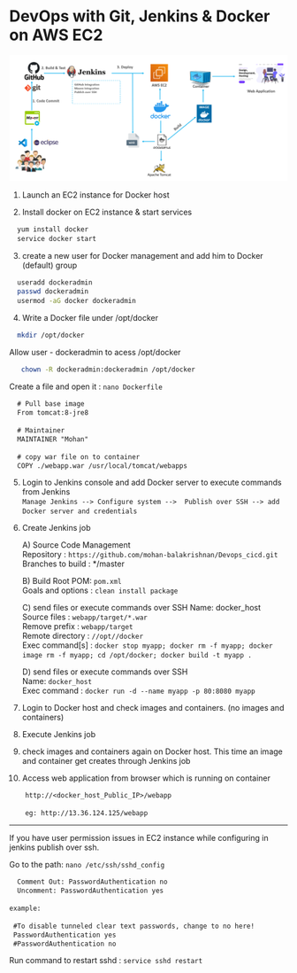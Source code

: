 # DevOps with Git, Jenkins & Docker on AWS EC2

![DevOps CI CD](Devops_CICd.png)


1. Launch an EC2 instance for Docker host 

2. Install docker on EC2 instance & start services  
  ```sh 
    yum install docker
    service docker start
  ```

3. create a new user for Docker management and add him to Docker (default) group
```sh
  useradd dockeradmin
  passwd dockeradmin
  usermod -aG docker dockeradmin
  ```
  
4. Write a Docker file under /opt/docker
 ```sh
   mkdir /opt/docker
 ``` 
   Allow user - dockeradmin to acess /opt/docker
 ```sh
    chown -R dockeradmin:dockeradmin /opt/docker
 ```

  Create a file and open it : `nano Dockerfile`
``` 
  # Pull base image 
  From tomcat:8-jre8 

  # Maintainer
  MAINTAINER "Mohan" 

  # copy war file on to container 
  COPY ./webapp.war /usr/local/tomcat/webapps
```

5. Login to Jenkins console and add Docker server to execute commands from Jenkins  
    `Manage Jenkins --> Configure system -->  Publish over SSH --> add Docker server and credentials`

6. Create Jenkins job 

    A) Source Code Management  
     Repository : `https://github.com/mohan-balakrishnan/Devops_cicd.git`  
     Branches to build : */master  

    B) Build
     Root POM: `pom.xml`  
     Goals and options : `clean install package` 

    C) send files or execute commands over SSH
     Name: docker_host  
     Source files	: `webapp/target/*.war`<br/>
     Remove prefix	: `webapp/target`<br/>
     Remote directory	: `//opt//docker`<br/>
     Exec command[s]	: `docker stop myapp; docker rm -f myapp; docker image rm -f myapp; cd /opt/docker; docker build -t myapp .`
     
   D) send files or execute commands over SSH  
      Name: `docker_host`<br/>
      Exec command	: `docker run -d --name myapp -p 80:8080 myapp`

7. Login to Docker host and check images and containers. (no images and containers)

8. Execute Jenkins job

9. check images and containers again on Docker host. This time an image and container get creates through Jenkins job

10. Access web application from browser which is running on container
```
    http://<docker_host_Public_IP>/webapp
    
    eg: http://13.36.124.125/webapp
```

------------------------------------------------------------------------------------------------------------------------------------------------------------------------------

If you have user permission issues in EC2 instance while configuring in jenkins publish over ssh.

Go to the path: `nano /etc/ssh/sshd_config`
```
  Comment Out: PasswordAuthentication no
  Uncomment: PasswordAuthentication yes 

example:

 #To disable tunneled clear text passwords, change to no here!
 PasswordAuthentication yes
 #PasswordAuthentication no
 ```

Run command to restart sshd : `service sshd restart`
